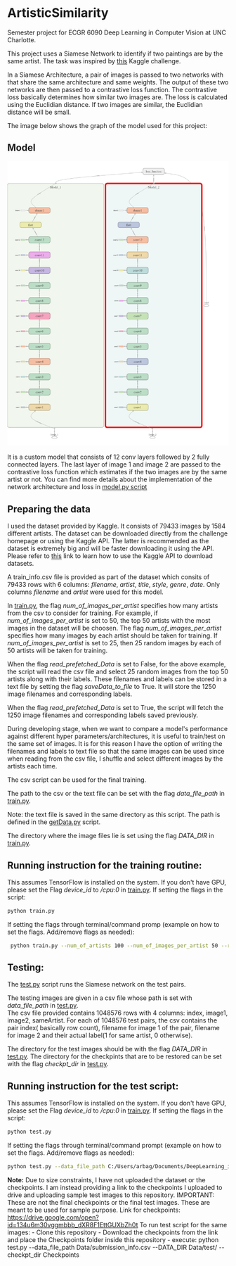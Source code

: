 # ArtisticSimilarity
Semester project for ECGR 6090 Deep Learning in Computer Vision at UNC Charlotte.

This project uses a Siamese Network to identify if two paintings are by the same artist. The task was inspired by [this](https://www.kaggle.com/painter-by-numbers) Kaggle challenge.

In a Siamese Architecture, a pair of images is passed to two networks with that share the same architecture and same weights. The output of these two networks are then passed to a contrastive loss function. The contrastive loss basically determines how similar two images are. The loss is calculated using the Euclidian distance. If two images are similar, the Euclidian distance will be small.

The image below shows the graph of the model used for this project:
## Model
![](https://github.com/abhijithrb/ArtisticSimilarity/blob/master/github_images/tensorboard-graph.png)

It is a custom model that consists of 12 conv layers followed by 2 fully connected layers. The last layer of image 1 and image 2 are passed to the contrastive loss function which estimates if the two images are by the same artist or not. You can find more details about the implementation of the network architecture and loss in [model.py script](model.py)

## Preparing the data
I used the dataset provided by Kaggle. It consists of 79433 images by 1584 different artists. The dataset can be downloaded directly from the challenge homepage or using the Kaggle API. The latter is recommended as the dataset is extremely big and will be faster downloading it using the API. 
Please refer to [this](https://github.com/Kaggle/kaggle-api) link to learn how to use the Kaggle API to download datasets.

A train_info.csv file is provided as part of the dataset which consits	of 79433 rows with 6 columns: *filename*, *artist*, *title*, *style*, *genre*, *date*. 
Only columns *filename* and *artist* were used for this model. 

In [train.py](train.py), the flag *num_of_images_per_artist* specifies how many artists from the csv to consider for training. For example, if *num_of_images_per_artist* is set to 50, the top 50	artists with the most images in the dataset will be choosen. The flag *num_of_images_per_artist* specifies how many images by each artist should be taken for training. If *num_of_images_per_artist* is set to 25, then	25 random images by each of 50 artists will be taken for training. 

When the flag *read_prefetched_Data* is set to False, for the above example, the script will read the csv file and select 25 random images from the top 50 artists along with their labels. These filenames and labels can be stored in a text file by setting the flag *saveData_to_file* to True. It will store the 1250 image filenames and corresponding labels. 

When the flag *read_prefetched_Data* is set to True, the script will fetch the 1250 image filenames and corresponding labels saved previously.	

During developing stage, when we want to compare a model's performance against different hyper parameters/architectures, it is useful to train/test on the same set of images. It is for this reason I have the option of writing the filenames and labels to text file so that the same images can be used since when reading from the csv file, I shuffle and select different images by the artists each time. 

The csv script can be used for the final training. 

The path to the csv or the text file can be set with the flag *data_file_path* in [train.py](train.py). 

Note: the text file is saved in the same directory as this script. The path is defined in the [getData.py](getData.py) script. 

The directory where the image files lie is set using the flag *DATA_DIR* in [train.py](train.py).

## Running instruction for the training routine:
This assumes TensorFlow is installed on the system. If you don't have GPU, please set the Flag *device_id* to */cpu:0* in [train.py](train.py).
If setting the flags in the script:
			
```bash
python train.py
```

If setting the flags through terminal/command promp (example on how to set the flags. Add/remove flags as needed):
		
```bash
 python train.py --num_of_artists 100 --num_of_images_per_artist 50 --read_prefetched_Data False
 ```
 
 ## Testing:
The [test.py](test.py) script runs the Siamese network on the test pairs.
		
The testing images are given in a csv file whose path is set with *data_file_path* in [test.py](test.py).	
The csv file provided contains 1048576 rows with 4 columns: index, image1, image2, sameArtist. For each of 1048576 test pairs, the csv contains the pair index( basically row count), filename for image 1 of the pair, filename for image 2 and their actual label(1 for same artist, 0 otherwise). 
		
The directory for the test images should be with the flag *DATA_DIR* in [test.py](test.py). The directory for the checkpints that are to be restored can be set with the flag *checkpt_dir* in [test.py](test.py).

## Running instruction for the test script:
This assumes TensorFlow is installed on the system. If you don't have GPU, please set the Flag *device_id* to */cpu:0* in [train.py](train.py).
If setting the flags in the script:
```bash
python test.py
```

If setting the flags through terminal/command prompt (example on how to set the flags. Add/remove flags as needed):
```bash
python test.py --data_file_path C:/Users/arbag/Documents/DeepLearning_in_CV/Project/Data/Data/submission_info.csv 
```

**Note:** Due to size constraints, I have not uploaded the dataset or the checkpoints.
I am instead providing a link to the checkpoints I uploaded to drive and uploading sample test images to this repository. 
IMPORTANT: These are not the final checkpoints or the final test images. These are meant to be used for sample purpose.
Link for checkpoints: https://drive.google.com/open?id=134u6m30vggmbbb_dXR8F1EttGUXbZh0t
To run test script for the same images:
	- Clone this repository
	- Download the checkpoints from the link and place the Checkpoints folder inside this repository
	- execute:
		python test.py --data_file_path Data/submission_info.csv --DATA_DIR Data/test/ --checkpt_dir Checkpoints
